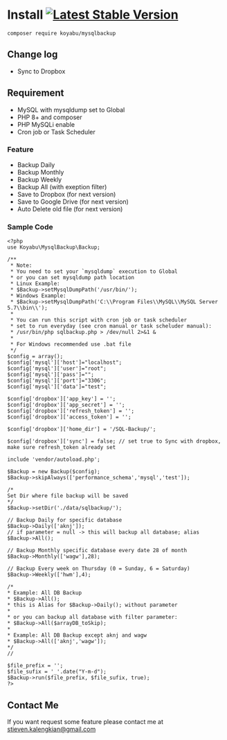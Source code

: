 
# Install [![Latest Stable Version](https://poser.pugx.org/koyabu/mysqlbackup/downloads)]([https://poser.pugx.org/koyabu/mysqlbackup/downloads](https://packagist.org/packages/koyabu/webapi))
```
composer require koyabu/mysqlbackup
```

## Change log
* Sync to Dropbox

## Requirement

* MySQL with mysqldump set to Global
* PHP 8+ and composer
* PHP MySQLi enable
* Cron job or Task Scheduler

### Feature

* Backup Daily
* Backup Monthly
* Backup Weekly
* Backup All (with exeption filter)
* Save to Dropbox (for next version)
* Save to Google Drive (for next version)
* Auto Delete old file (for next version)

### Sample Code

```
<?php
use Koyabu\MysqlBackup\Backup;

/**
 * Note:
 * You need to set your `mysqldump` execution to Global
 * or you can set mysqldump path location
 * Linux Example:
 * $Backup->setMysqlDumpPath('/usr/bin/');
 * Windows Example:
 * $Backup->setMysqlDumpPath('C:\\Program Files\\MySQL\\MySQL Server 5.7\\bin\\');
 * 
 * You can run this script with cron job or task scheduler
 * set to run everyday (see cron manual or task scheluder manual):
 * /usr/bin/php sqlbackup.php > /dev/null 2>&1 &
 * 
 * For Windows recommended use .bat file
 */
$config = array();
$config['mysql']['host']="localhost";
$config['mysql']['user']="root";
$config['mysql']['pass']="";
$config['mysql']['port']="3306";
$config['mysql']['data']="test";

$config['dropbox']['app_key'] = '';
$config['dropbox']['app_secret'] = '';
$config['dropbox']['refresh_token'] = '';
$config['dropbox']['access_token'] = '';

$config['dropbox']['home_dir'] = '/SQL-Backup/';

$config['dropbox']['sync'] = false; // set true to Sync with dropbox, make sure refresh_token already set

include 'vendor/autoload.php';

$Backup = new Backup($config);
$Backup->skipAlways(['performance_schema','mysql','test']);

/*
Set Dir where file backup will be saved
*/
$Backup->setDir('./data/sqlbackup/');

// Backup Daily for specific database
$Backup->Daily(['aknj']);
// if parameter = null -> this will backup all database; alias $Backup->All();

// Backup Monthly specific database every date 28 of month
$Backup->Monthly(['wagw'],28);

// Backup Every week on Thursday (0 = Sunday, 6 = Saturday)
$Backup->Weekly(['hwm'],4);

/*
* Example: All DB Backup
* $Backup->All(); 
* this is Alias for $Backup->Daily(); without parameter
*
* or you can backup all database with filter parameter:
* $Backup->All($arrayDB_toSkip);
*
* Example: All DB Backup except aknj and wagw
* $Backup->All(['aknj','wagw']);
*/
//

$file_prefix = '';
$file_sufix = '_'.date("Y-m-d");
$Backup->run($file_prefix, $file_sufix, true);
?>
```

## Contact Me

If you want request some feature please contact me at <stieven.kalengkian@gmail.com>
